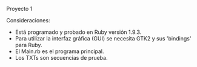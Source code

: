 Proyecto 1

Consideraciones:
 - Está programado y probado en Ruby versión 1.9.3.
 - Para utilizar la interfaz gráfica (GUI) se necesita GTK2 y sus 'bindings' para Ruby.
 - El Main.rb es el programa principal.
 - Los TXTs son secuencias de prueba.


